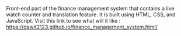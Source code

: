 Front-end part of the finance management system that contains a live watch counter and translation feature. It is built using HTML, CSS, and JavaScript.
Visit this link to see what will it like : https://dawit2123.github.io/finance_management_system.html/
